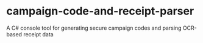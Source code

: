# campaign-code-and-receipt-parser
A C# console tool for generating secure campaign codes and parsing OCR-based receipt data
